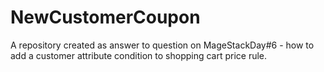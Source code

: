 # NewCustomerCoupon
A repository created as answer to question on MageStackDay#6 - how to add a customer attribute condition to shopping cart price rule.
